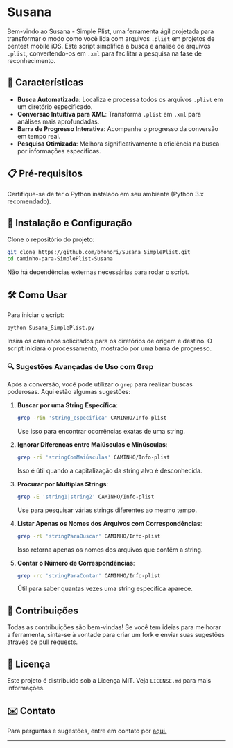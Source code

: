# Susana 

Bem-vindo ao Susana - Simple Plist, uma ferramenta ágil  projetada para transformar o modo como você lida com arquivos `.plist` em projetos de pentest mobile iOS. Este script simplifica a busca e análise de arquivos `.plist`, convertendo-os em `.xml` para facilitar a pesquisa na fase de reconhecimento.

## 🌟 Características

- **Busca Automatizada**: Localiza e processa todos os arquivos `.plist` em um diretório especificado.
- **Conversão Intuitiva para XML**: Transforma `.plist` em `.xml` para análises mais aprofundadas.
- **Barra de Progresso Interativa**: Acompanhe o progresso da conversão em tempo real.
- **Pesquisa Otimizada**: Melhora significativamente a eficiência na busca por informações específicas.

## 📋 Pré-requisitos

Certifique-se de ter o Python instalado em seu ambiente (Python 3.x recomendado).

## 🚀 Instalação e Configuração

Clone o repositório do projeto:

```bash
git clone https://github.com/bhonori/Susana_SimplePlist.git
cd caminho-para-SimplePlist-Susana
```

Não há dependências externas necessárias para rodar o script.

## 🛠️ Como Usar

Para iniciar o script:

```bash
python Susana_SimplePlist.py
```

Insira os caminhos solicitados para os diretórios de origem e destino. O script iniciará o processamento, mostrado por uma barra de progresso.

### 🔍 Sugestões Avançadas de Uso com Grep

Após a conversão, você pode utilizar o `grep` para realizar buscas poderosas. Aqui estão algumas sugestões:

1. **Buscar por uma String Específica**:
   ```bash
   grep -rin 'string_especifica' CAMINHO/Info-plist
   ```
   Use isso para encontrar ocorrências exatas de uma string.

2. **Ignorar Diferenças entre Maiúsculas e Minúsculas**:
   ```bash
   grep -ri 'stringComMaiúsculas' CAMINHO/Info-plist
   ```
   Isso é útil quando a capitalização da string alvo é desconhecida.

3. **Procurar por Múltiplas Strings**:
   ```bash
   grep -E 'string1|string2' CAMINHO/Info-plist
   ```
   Use para pesquisar várias strings diferentes ao mesmo tempo.

4. **Listar Apenas os Nomes dos Arquivos com Correspondências**:
   ```bash
   grep -rl 'stringParaBuscar' CAMINHO/Info-plist
   ```
   Isso retorna apenas os nomes dos arquivos que contêm a string.

5. **Contar o Número de Correspondências**:
   ```bash
   grep -rc 'stringParaContar' CAMINHO/Info-plist
   ```
   Útil para saber quantas vezes uma string específica aparece.

## 🤝 Contribuições

Todas as contribuições são bem-vindas! Se você tem ideias para melhorar a ferramenta, sinta-se à vontade para criar um fork e enviar suas sugestões através de pull requests.

## 📄 Licença

Este projeto é distribuído sob a Licença MIT. Veja `LICENSE.md` para mais informações.

## ✉️ Contato

Para perguntas e sugestões, entre em contato por [aqui.](https://www.instagram.com/bhonori/)

---
